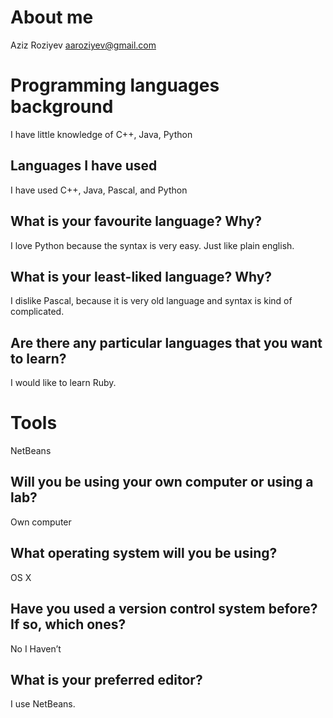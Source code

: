 # About me

Aziz Roziyev <aaroziyev@gmail.com>

# Programming languages background
I have little knowledge of C++, Java, Python

## Languages I have used

I have used C++, Java, Pascal, and Python

## What is your favourite language?  Why?

I love Python because the syntax is very easy. Just like plain english.

## What is your least-liked language?  Why?

I dislike Pascal, because it is very old language and syntax is kind of complicated.

## Are there any particular languages that you want to learn?

I would like to learn Ruby.


# Tools
NetBeans
## Will you be using your own computer or using a lab?

Own computer

## What operating system will you be using?

OS X

## Have you used a version control system before?  If so, which ones?
No I Haven’t 

## What is your preferred editor?

I use NetBeans.
